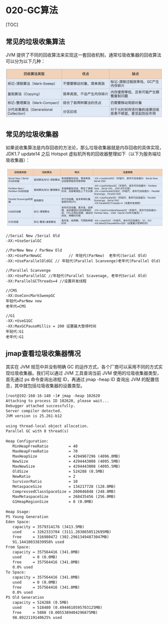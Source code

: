 # 020-GC算法

[TOC]

## 常见的垃圾收集算法

JVM 提供了不同的回收算法来实现这一套回收机制，通常垃圾收集器的回收算法可以分为以下几种：

![image-20210301164608591](../../../assets/image-20210301164608591.png)

## 常见的垃圾收集器

如果说收集算法是内存回收的方法论，那么垃圾收集器就是内存回收的具体实现，JDK1.7 update14 之后 Hotspot 虚拟机所有的回收器整理如下（以下为服务端垃圾收集器）：

![image-20210301164630539](../../../assets/image-20210301164630539.png)

```
//Serial New /Serial Old
-XX:+UseSerialGC
```

```
//ParNew New / ParNew Old
-XX:+UseParNewGC			// 年轻代(ParNew)  老年代(Serial Old)
-XX:+UseParallelOldGC // 年轻代(Parallel Scanvenge)老年代(Parallel Old)
```

```
//Parallel Scanvenge
-XX:+UseParallelGC //年轻代(Parallel Scavenage, 老年代Serial Old)
-XX:ParallelGCThreads=4 //设置并发线程
```

```
//CMS
-XX:UseConcMarkSweepGC
年轻代=ParNew new
老年代=CMS
```

```
//G1
-XX:+UseG1GC
-XX:MaxGCPauseMillis = 200 设置最大暂停时间
年轻代:G1
老年代:G1
```

##  jmap查看垃圾收集器情况

其实在 JVM 规范中并没有明确 GC 的运作方式，各个厂商可以采用不同的方式实现垃圾收集器。我们可以通过 JVM 工具查询当前 JVM 使用的垃圾收集器类型，首先通过 ps 命令查询出进程 ID，再通过 jmap -heap ID 查询出 JVM 的配置信息，其中就包括垃圾收集器的设置类型。

```
[root@192-168-16-140 ~]# jmap -heap 102620
Attaching to process ID 102620, please wait...
Debugger attached successfully.
Server compiler detected.
JVM version is 25.261-b12

using thread-local object allocation.
Parallel GC with 8 thread(s)

Heap Configuration:
   MinHeapFreeRatio         = 40
   MaxHeapFreeRatio         = 70
   MaxHeapSize              = 4294967296 (4096.0MB)
   NewSize                  = 4294443008 (4095.5MB)
   MaxNewSize               = 4294443008 (4095.5MB)
   OldSize                  = 524288 (0.5MB)
   NewRatio                 = 2
   SurvivorRatio            = 10
   MetaspaceSize            = 134217728 (128.0MB)
   CompressedClassSpaceSize = 260046848 (248.0MB)
   MaxMetaspaceSize         = 268435456 (256.0MB)
   G1HeapRegionSize         = 0 (0.0MB)

Heap Usage:
PS Young Generation
Eden Space:
   capacity = 3579314176 (3413.5MB)
   used     = 3262333704 (3111.2038650512695MB)
   free     = 316980472 (302.29613494873047MB)
   91.14410033839958% used
From Space:
   capacity = 357564416 (341.0MB)
   used     = 0 (0.0MB)
   free     = 357564416 (341.0MB)
   0.0% used
To Space:
   capacity = 357564416 (341.0MB)
   used     = 0 (0.0MB)
   free     = 357564416 (341.0MB)
   0.0% used
PS Old Generation
   capacity = 524288 (0.5MB)
   used     = 518480 (0.4944610595703125MB)
   free     = 5808 (0.0055389404296875MB)
   98.8922119140625% used
```



